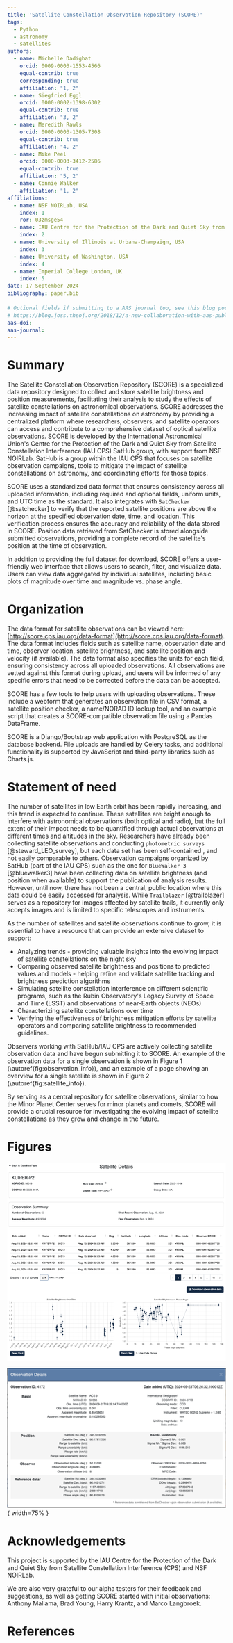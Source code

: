 ```yaml
---
title: 'Satellite Constellation Observation Repository (SCORE)'
tags:
  - Python
  - astronomy
  - satellites
authors:
  - name: Michelle Dadighat
    orcid: 0009-0003-1553-4566
    equal-contrib: true
    corresponding: true
    affiliation: "1, 2"
  - name: Siegfried Eggl
    orcid: 0000-0002-1398-6302
    equal-contrib: true
    affiliation: "3, 2"
  - name: Meredith Rawls
    orcid: 0000-0003-1305-7308
    equal-contrib: true
    affiliation: "4, 2"
  - name: Mike Peel
    orcid: 0000-0003-3412-2586
    equal-contrib: true
    affiliation: "5, 2"
  - name: Connie Walker
    affiliation: "1, 2"
affiliations:
  - name: NSF NOIRLab, USA
    index: 1
    ror: 03zmsge54
  - name: IAU Centre for the Protection of the Dark and Quiet Sky from Satellite Constellation Interference (CPS)
    index: 2
  - name: University of Illinois at Urbana-Champaign, USA
    index: 3
  - name: University of Washington, USA
    index: 4
  - name: Imperial College London, UK
    index: 5
date: 17 September 2024
bibliography: paper.bib

# Optional fields if submitting to a AAS journal too, see this blog post:
# https://blog.joss.theoj.org/2018/12/a-new-collaboration-with-aas-publishing
aas-doi:
aas-journal:
---
```


# Summary

The Satellite Constellation Observation Repository (SCORE) is a specialized data repository designed to collect and store satellite brightness and position measurements, facilitating their analysis to study the effects of satellite constellations on astronomical observations. SCORE addresses the increasing impact of satellite constellations on astronomy by providing a centralized platform where researchers, observers, and satellite operators can access and contribute to a comprehensive dataset of optical satellite observations. SCORE is developed by the International Astronomical Union's Centre for the Protection of the Dark and Quiet Sky from Satellite Constellation Interference (IAU CPS) SatHub group, with support from NSF NOIRLab. SatHub is a group within the IAU CPS that focuses on satellite observation campaigns, tools to mitigate the impact of satellite constellations on astronomy, and coordinating efforts for those topics.

SCORE uses a standardized data format that ensures consistency across all uploaded information, including required and optional fields, uniform units, and UTC time as the standard. It also integrates with `SatChecker` [@satchecker] to verify that the reported satellite positions are above the horizon at the specified observation date, time, and location. This verification process ensures the accuracy and reliability of the data stored in SCORE. Position data retrieved from SatChecker is stored alongside submitted observations, providing a complete record of the satellite's position at the time of observation.

In addition to providing the full dataset for download, SCORE offers a user-friendly web interface that allows users to search, filter, and visualize data. Users can view data aggregated by individual satellites, including basic plots of magnitude over time and magnitude vs. phase angle.


# Organization

The data format for satellite observations can be viewed here: [http://score.cps.iau.org/data-format](http://score.cps.iau.org/data-format). The data format includes fields such as satellite name, observation date and time, observer location, satellite brightness, and satellite position and velocity (if available). The data format also specifies the units for each field, ensuring consistency across all uploaded observations. All observations are vetted against this format during upload, and users will be informed of any specific errors that need to be corrected before the data can be accepted.

SCORE has a few tools to help users with uploading observations. These include a webform that generates an observation file in CSV format, a satellite position checker, a name/NORAD ID lookup tool, and an example script that creates a SCORE-compatible observation file using a Pandas DataFrame.

SCORE is a Django/Bootstrap web application with PostgreSQL as the database backend. File uploads are handled by Celery tasks, and additional functionality is supported by JavaScript and third-party libraries such as Charts.js.

# Statement of need

The number of satellites in low Earth orbit has been rapidly increasing, and this trend is expected to continue.  These satellites are bright enough to interfere with astronomical observations (both optical and radio), but the full extent of their impact needs to be quantified through actual observations at different times and altitudes in the sky. Researchers have already been collecting satellite observations and conducting `photometric surveys` [@steward_LEO_survey], but each data set has been self-contained , and not easily comparable to others. Observation campaigns organized by SatHub (part of the IAU CPS) such as the one for `BlueWalker 3` [@bluewalker3] have been collecting data on satellite brightness (and position when available) to support the publication of analysis results. However, until now, there has not been a central, public location where this data could be easily accessed for analysis. While `Trailblazer` [@trailblazer] serves as a repository for images affected by satellite trails, it currently only accepts images and is limited to specific telescopes and instruments.

As the number of satellites and satellite observations continue to grow, it is essential to have a resource that can provide an extensive dataset to support:
* Analyzing trends - providing valuable insights into the evolving impact of satellite constellations on the night sky
* Comparing observed satellite brightness and positions to predicted values and models - helping refine and validate satellite tracking and brightness prediction algorithms
* Simulating satellite constellation interference on different scientific programs, such as the Rubin Observatory's Legacy Survey of Space and Time (LSST) and observations of near-Earth objects (NEOs)
* Characterizing satellite constellations over time
* Verifying the effectiveness of brightness mitigation efforts by satellite operators and comparing satellite brightness to recommended guidelines.

Observers working with SatHub/IAU CPS are actively collecting satellite observation data and have begun submitting it to SCORE. An example of the observation data for a single observation is shown in Figure 1 (\autoref{fig:observation_info}), and an example of a page showing an overview for a single satellite is shown in Figure 2 (\autoref{fig:satellite_info}).

By serving as a central repository for satellite observations, similar to how the Minor Planet Center serves for minor planets and comets, SCORE will provide a crucial resource for investigating the evolving impact of satellite constellations as they grow and change in the future.


# Figures

![Satellite page with multiple observations.\label{fig:satellite_info}](satellite_page.png)

![Single observation details. \label{fig:observation_info}](observation_details.png){ width=75% }

# Acknowledgements
This project is supported by the IAU Centre for the Protection of the Dark and Quiet Sky from Satellite Constellation Interference (CPS) and NSF NOIRLab.

We are also very grateful to our alpha testers for their feedback and suggestions, as well as getting SCORE started with initial observations: Anthony Mallama, Brad Young, Harry Krantz, and Marco Langbroek.

# References
